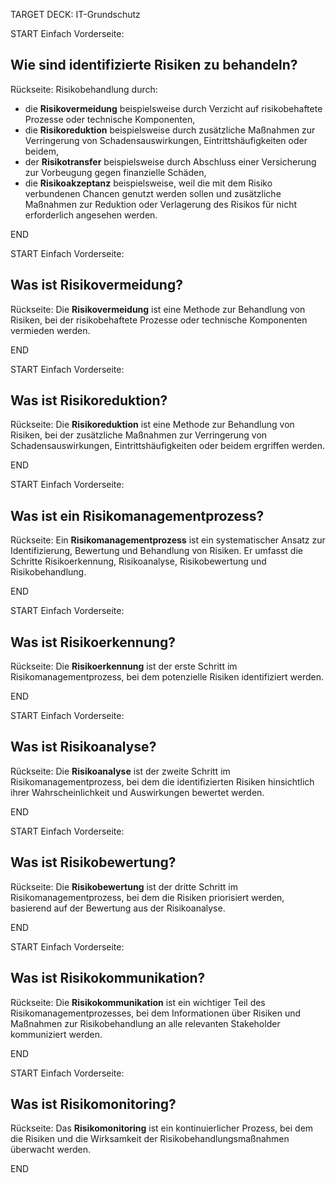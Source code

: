 TARGET DECK: IT-Grundschutz

START
Einfach
Vorderseite:

## Wie sind identifizierte Risiken zu behandeln?

Rückseite:
Risikobehandlung durch:
- die **Risikovermeidung** beispielsweise durch Verzicht auf risikobehaftete Prozesse oder technische Komponenten, 
- die **Risikoreduktion** beispielsweise durch zusätzliche Maßnahmen zur Verringerung von Schadensauswirkungen, Eintrittshäufigkeiten oder beidem, 
- der **Risikotransfer** beispielsweise durch Abschluss einer Versicherung zur Vorbeugung gegen finanzielle Schäden, 
- die **Risikoakzeptanz** beispielsweise, weil die mit dem Risiko verbundenen Chancen genutzt werden sollen und zusätzliche Maßnahmen zur Reduktion oder Verlagerung des Risikos für nicht erforderlich angesehen werden. 

END

START
Einfach
Vorderseite:

## Was ist Risikovermeidung?

Rückseite:
Die **Risikovermeidung** ist eine Methode zur Behandlung von Risiken, bei der risikobehaftete Prozesse oder technische Komponenten vermieden werden. 

END 

START
Einfach
Vorderseite:

## Was ist Risikoreduktion?

Rückseite:
Die **Risikoreduktion** ist eine Methode zur Behandlung von Risiken, bei der zusätzliche Maßnahmen zur Verringerung von Schadensauswirkungen, Eintrittshäufigkeiten oder beidem ergriffen werden.

END

START
Einfach
Vorderseite:

## Was ist ein Risikomanagementprozess?

Rückseite:
Ein **Risikomanagementprozess** ist ein systematischer Ansatz zur Identifizierung, Bewertung und Behandlung von Risiken. Er umfasst die Schritte Risikoerkennung, Risikoanalyse, Risikobewertung und Risikobehandlung.

END

START
Einfach
Vorderseite:

## Was ist Risikoerkennung?

Rückseite:
Die **Risikoerkennung** ist der erste Schritt im Risikomanagementprozess, bei dem potenzielle Risiken identifiziert werden.

END

START
Einfach
Vorderseite:

## Was ist Risikoanalyse?

Rückseite:
Die **Risikoanalyse** ist der zweite Schritt im Risikomanagementprozess, bei dem die identifizierten Risiken hinsichtlich ihrer Wahrscheinlichkeit und Auswirkungen bewertet werden.

END

START
Einfach
Vorderseite:

## Was ist Risikobewertung?

Rückseite:
Die **Risikobewertung** ist der dritte Schritt im Risikomanagementprozess, bei dem die Risiken priorisiert werden, basierend auf der Bewertung aus der Risikoanalyse.

END

START
Einfach
Vorderseite:

## Was ist Risikokommunikation?

Rückseite:
Die **Risikokommunikation** ist ein wichtiger Teil des Risikomanagementprozesses, bei dem Informationen über Risiken und Maßnahmen zur Risikobehandlung an alle relevanten Stakeholder kommuniziert werden.

END

START
Einfach
Vorderseite:

## Was ist Risikomonitoring?

Rückseite:
Das **Risikomonitoring** ist ein kontinuierlicher Prozess, bei dem die Risiken und die Wirksamkeit der Risikobehandlungsmaßnahmen überwacht werden.

END